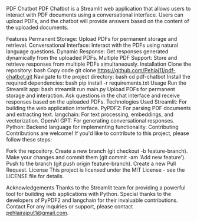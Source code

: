 PDF Chatbot
PDF Chatbot is a Streamlit web application that allows users to interact with PDF documents using a conversational interface. Users can upload PDFs, and the chatbot will provide answers based on the content of the uploaded documents.

Features
Permanent Storage: Upload PDFs for permanent storage and retrieval.
Conversational Interface: Interact with the PDFs using natural language questions.
Dynamic Response: Get responses generated dynamically from the uploaded PDFs.
Multiple PDF Support: Store and retrieve responses from multiple PDFs simultaneously.
Installation
Clone the repository:
bash
Copy code
git clone https://github.com/Pehlaj11/pdf-chatbot.git
Navigate to the project directory:
bash
cd pdf-chatbot
Install the required dependencies:
bash
pip install -r requirements.txt
Usage
Run the Streamlit app:
bash
streamlit run main.py
Upload PDFs for permanent storage and interaction.
Ask questions in the chat interface and receive responses based on the uploaded PDFs.
Technologies Used
Streamlit: For building the web application interface.
PyPDF2: For parsing PDF documents and extracting text.
langchain: For text processing, embeddings, and vectorization.
OpenAI GPT: For generating conversational responses.
Python: Backend language for implementing functionality.
Contributing
Contributions are welcome! If you'd like to contribute to this project, please follow these steps:

Fork the repository.
Create a new branch (git checkout -b feature-branch).
Make your changes and commit them (git commit -am 'Add new feature').
Push to the branch (git push origin feature-branch).
Create a new Pull Request.
License
This project is licensed under the MIT License - see the LICENSE file for details.

Acknowledgements
Thanks to the Streamlit team for providing a powerful tool for building web applications with Python.
Special thanks to the developers of PyPDF2 and langchain for their invaluable contributions.
Contact
For any inquiries or support, please contact pehlajrajput1@gmail.com.
